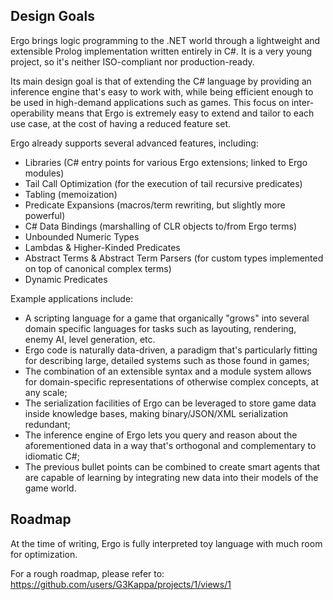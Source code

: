 ## Design Goals
Ergo brings logic programming to the .NET world through a lightweight and extensible Prolog implementation written entirely in C#. It is a very young project, so it's neither ISO-compliant nor production-ready. 

Its main design goal is that of extending the C# language by providing an inference engine that's easy to work with, while being efficient enough to be used in high-demand applications such as games. This focus on inter-operability means that Ergo is extremely easy to extend and tailor to each use case, at the cost of having a reduced feature set.

Ergo already supports several advanced features, including:

- Libraries (C# entry points for various Ergo extensions; linked to Ergo modules)
- Tail Call Optimization (for the execution of tail recursive predicates)
- Tabling (memoization)
- Predicate Expansions (macros/term rewriting, but slightly more powerful)
- C# Data Bindings (marshalling of CLR objects to/from Ergo terms)
- Unbounded Numeric Types
- Lambdas & Higher-Kinded Predicates
- Abstract Terms & Abstract Term Parsers (for custom types implemented on top of canonical complex terms)
- Dynamic Predicates

Example applications include: 

- A scripting language for a game that organically "grows" into several domain specific languages for tasks such as layouting, rendering, enemy AI, level generation, etc. 
- Ergo code is naturally data-driven, a paradigm that's particularly fitting for describing large, detailed systems such as those found in games; 
- The combination of an extensible syntax and a module system allows for domain-specific representations of otherwise complex concepts, at any scale; 
- The serialization facilities of Ergo can be leveraged to store game data inside knowledge bases, making binary/JSON/XML serialization redundant; 
- The inference engine of Ergo lets you query and reason about the aforementioned data in a way that's orthogonal and complementary to idiomatic C#;
- The previous bullet points can be combined to create smart agents that are capable of learning by integrating new data into their models of the game world.

## Roadmap
At the time of writing, Ergo is fully interpreted toy language with much room for optimization. 

For a rough roadmap, please refer to: https://github.com/users/G3Kappa/projects/1/views/1
